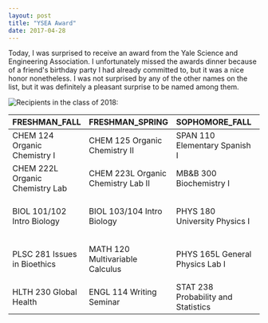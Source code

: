 ```yaml
---
layout: post
title: "YSEA Award"
date: 2017-04-28
---
```


Today, I was surprised to receive an award from the Yale Science and Engineering Association. I unfortunately missed the awards dinner because of a friend's birthday party I had already committed to, but it was a nice honor nonetheless. I was not surprised by any of the other names on the list, but it was definitely a pleasant surprise to be named among them. 

![Recipients in the class of 2018:](https://news.yale.edu/2017/05/03/deans-vanderlick-and-cooley-among-those-honored-ysea) 

<table class="table table-striped table-hover">
<thead>
<tr class="header">
<th align="left">FRESHMAN_FALL</th>
<th align="left">FRESHMAN_SPRING</th>
<th align="left">SOPHOMORE_FALL</th>
<th align="left">SOPHOMORE_SPRING</th>
<th align="left">JUNIOR_FALL</th>
<th align="left">JUNIOR_SPRING</th>
</tr>
</thead>
<tbody>
<tr class="odd">
<td align="left">CHEM 124 Organic Chemistry I</td>
<td align="left">CHEM 125 Organic Chemistry II</td>
<td align="left">SPAN 110 Elementary Spanish I</td>
<td align="left">SPAN 120 Elementary Spanish II</td>
<td align="left">CHEM 332 Physical Chemistry I</td>
<td align="left">STAT 242 Theory of Statistics</td>
</tr>
<tr class="even">
<td align="left">CHEM 222L Organic Chemistry Lab</td>
<td align="left">CHEM 223L Organic Chemistry Lab II</td>
<td align="left">MB&amp;B 300 Biochemistry I</td>
<td align="left">MB&amp;B 301 Biochemistry II</td>
<td align="left">MATH 222 Linear Algebra and Apps</td>
<td align="left">STAT 230 Intro to Data Analysis</td>
</tr>
<tr class="odd">
<td align="left">BIOL 101/102 Intro Biology</td>
<td align="left">BIOL 103/104 Intro Biology</td>
<td align="left">PHYS 180 University Physics I</td>
<td align="left">ER&amp;M 217 Intro Latino/a Studies</td>
<td align="left">CPSC 453 Machine Learning in Biology</td>
<td align="left">MB&amp;B 452 Biological Data Science</td>
</tr>
<tr class="even">
<td align="left">PLSC 281 Issues in Bioethics</td>
<td align="left">MATH 120 Multivariable Calculus</td>
<td align="left">PHYS 165L General Physics Lab I</td>
<td align="left">PHYS 166L General Physics Lab II</td>
<td align="left">ENGL 120 Reading/Writing the Modern Essay</td>
<td align="left">PHYS 181 University Physics II</td>
</tr>
<tr class="odd">
<td align="left">HLTH 230 Global Health</td>
<td align="left">ENGL 114 Writing Seminar</td>
<td align="left">STAT 238 Probability and Statistics</td>
<td align="left"></td>
<td align="left">MB&amp;B 470 Research for Credit</td>
<td align="left">MB&amp;B 471 Research for Credit</td>
</tr>
</tbody>
</table>
